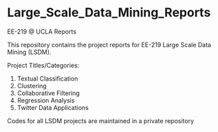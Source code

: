 # Large_Scale_Data_Mining_Reports
EE-219 @ UCLA Reports

This repository contains the project reports for EE-219 Large Scale Data Mining (LSDM).

Project Titles/Categories:

1. Textual Classification
2. Clustering
3. Collaborative Filtering
4. Regression Analysis
5. Twitter Data Applications

Codes for all LSDM projects are maintained in a private repository
